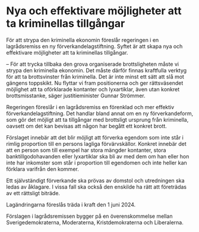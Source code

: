 # Nya och effektivare möjligheter att ta kriminellas tillgångar

För att strypa den kriminella ekonomin föreslår regeringen i en lagrådsremiss en ny förverkandelagstiftning. Syftet är att skapa nya och effektivare möjligheter att ta kriminellas tillgångar.

– För att trycka tillbaka den grova organiserade brottsligheten måste vi strypa den kriminella ekonomin. Det måste därför finnas kraftfulla verktyg för att ta brottsvinster från kriminella. Det är inte minst ett sätt att slå mot gängens toppskikt. Nu flyttar vi fram positionerna och ger rättsväsendet möjlighet att ta oförklarade kontanter och lyxartiklar, även utan konkret brottsmisstanke, säger justitieminister Gunnar Strömmer.

Regeringen föreslår i en lagrådsremiss en förenklad och mer effektiv förverkandelagstiftning. Det handlar bland annat om en ny förverkandeform, som gör det möjligt att ta tillgångar med brottsligt ursprung från kriminella, oavsett om det kan bevisas att någon har begått ett konkret brott.

Förslaget innebär att det blir möjligt att förverka egendom som inte står i rimlig proportion till en persons lagliga förvärvskällor. Konkret innebär det att en person som till exempel har stora mängder kontanter, stora banktillgodohavanden eller lyxartiklar ska bli av med dem om han eller hon inte har inkomster som står i proportion till egendomen och inte heller kan förklara varifrån den kommer.

Ett självständigt förverkande ska prövas av domstol och utredningen ska ledas av åklagare. I vissa fall ska också den enskilde ha rätt att företrädas av ett rättsligt biträde.

Lagändringarna föreslås träda i kraft den 1 juni 2024.

Förslagen i lagrådsremissen bygger på en överenskommelse mellan Sverigedemokraterna, Moderaterna, Kristdemokraterna och Liberalerna.
